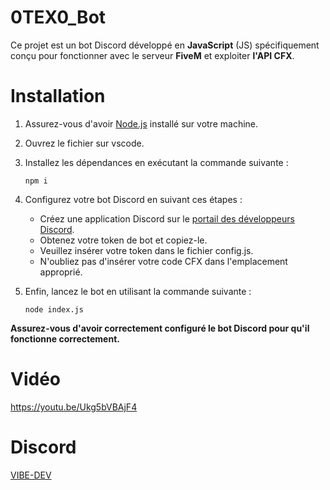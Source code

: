 # 0TEX0_Bot

Ce projet est un bot Discord développé en **JavaScript** (JS) spécifiquement conçu pour fonctionner avec le serveur **FiveM** et exploiter **l'API CFX**. 

# Installation
1. Assurez-vous d'avoir [Node.js](https://nodejs.org/fr) installé sur votre machine.
2. Ouvrez le fichier sur vscode.
3. Installez les dépendances en exécutant la commande suivante :
   
   ```
   npm i
    ```
5. Configurez votre bot Discord en suivant ces étapes :
   * Créez une application Discord sur le [portail des développeurs Discord](https://discord.com/developers/applications).
   * Obtenez votre token de bot et copiez-le.
   * Veuillez insérer votre token dans le fichier config.js.
   * N'oubliez pas d'insérer votre code CFX dans l'emplacement approprié.
6. Enfin, lancez le bot en utilisant la commande suivante :
   ```
   node index.js
   ```

**Assurez-vous d'avoir correctement configuré le bot Discord pour qu'il fonctionne correctement.**
# Vidéo 
https://youtu.be/Ukg5bVBAjF4
# Discord 
[VIBE-DEV](https://discord.gg/yVzRtgmx6U)
